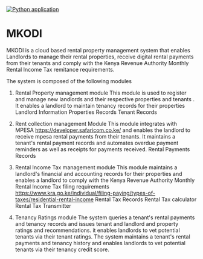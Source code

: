 [![Python application](https://github.com/LeakeyMaina/MKODI/actions/workflows/python-app.yml/badge.svg)](https://github.com/LeakeyMaina/MKODI/actions/workflows/python-app.yml)
# MKODI

MKODI is a cloud based rental property management system that enables Landlords to manage their rental properties, receive digital rental payments from their tenants and comply with the Kenya Revenue Authority Monthly Rental Income Tax remitance requirements.

The system is composed of the following modules

1. Rental Property management module
This module is used to register and manage new landlords and their respective properties and tenants . It enables a landlord to maintain tenancy records for their properties
    Landlord Information
    Properties Records
    Tenant Records

2. Rent collection management Module
This module integrates with  MPESA <https://developer.safaricom.co.ke/> and enables the landlord to receive mpesa rental payments from their tenants. It maintains a tenant's rental payment records and automates overdue payment reminders as well as receipts for payments received.
    Rental Payments Records

3. Rental Income Tax management module
This module maintains a landlord's financial and accounting records for their properties and  enables a landlord to comply with the Kenya Revenue Authority Monthly Rental Income Tax filing requirements <https://www.kra.go.ke/individual/filing-paying/types-of-taxes/residential-rental-income>
    Rental Tax Records
    Rental Tax calculator
    Rental Tax Transmitter

4. Tenancy Ratings module
The system queries a tenant's rental payments and tenancy records and issues tenant and landlord and property ratings and recommendations. it enables landlords to vet potential tenants via their tenant ratings.
The system maintains a tenant's rental payments and tenancy history and enables landlords to vet potential tenants via their tenancy credit score.
